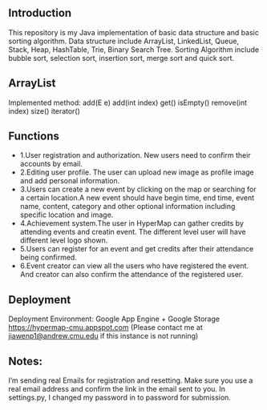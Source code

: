 ## Introduction
This repository is my Java implementation of basic data structure and basic sorting algorithm. Data structure include ArrayList, LinkedList, Queue, Stack, Heap, HashTable, Trie, Binary Search Tree. Sorting Algorithm include bubble sort, selection sort, insertion sort, merge sort and quick sort.

## ArrayList
Implemented method:
add(E e)
add(int index)
get()
isEmpty()
remove(int index)
size()
iterator()

## Functions
* 1.User registration and authorization. New users need to confirm their accounts by email.
* 2.Editing user profile. The user can upload new image as profile image and add personal information.
* 3.Users can create a new event by clicking on the map or searching for a certain location.A new event should have begin time, end time, event name, content, category and other optional information including specific location and image.
* 4.Achievement system.The user in HyperMap can gather credits by attending events and creatin event. The different level user will have different level logo shown.
* 5.Users can register for an event and get credits after their attendance being confirmed.
* 6.Event creator can view all the users who have registered the event. And creator can also confirm the attendance of the registered user.


## Deployment
Deployment Environment: Google App Engine + Google Storage
https://hypermap-cmu.appspot.com
(Please contact me at jiawenp1@andrew.cmu.edu if this instance is not running)

## Notes:
I’m sending real Emails for registration and resetting.
Make sure you use a real email address and confirm the link in the email sent to you.
In settings.py, I changed my password in to password for submission.


